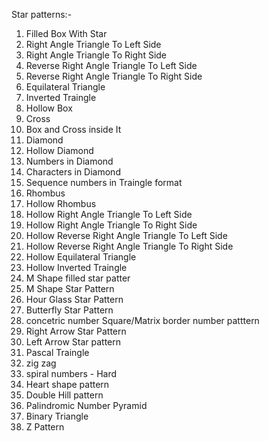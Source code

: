 Star patterns:-

1.  Filled Box With Star
2.  Right Angle Triangle To Left Side
3.  Right Angle Triangle To Right Side
4.  Reverse Right Angle Triangle To Left Side
5.  Reverse Right Angle Triangle To Right Side
6.  Equilateral Triangle
7.  Inverted Traingle
8.  Hollow Box
9.  Cross
10. Box and Cross inside It
11. Diamond
12. Hollow Diamond
13. Numbers in Diamond
14. Characters in Diamond
15. Sequence numbers in Traingle format
16. Rhombus 
17. Hollow Rhombus
18. Hollow Right Angle Triangle To Left Side
19. Hollow Right Angle Triangle To Right Side
20. Hollow Reverse Right Angle Triangle To Left Side
21. Hollow Reverse Right Angle Triangle To Right Side
22. Hollow Equilateral Triangle
23. Hollow Inverted Traingle
24. M Shape filled star patter
25. M Shape Star Pattern 
26. Hour Glass Star Pattern
27. Butterfly Star Pattern
28. concetric number Square/Matrix  border number patttern
29. Right Arrow Star Pattern 
30. Left Arrow Star pattern
31. Pascal Traingle
32. zig zag
33. spiral numbers - Hard
34. Heart shape pattern
35. Double Hill pattern
36. Palindromic Number Pyramid
38. Binary Triangle
39. Z Pattern
